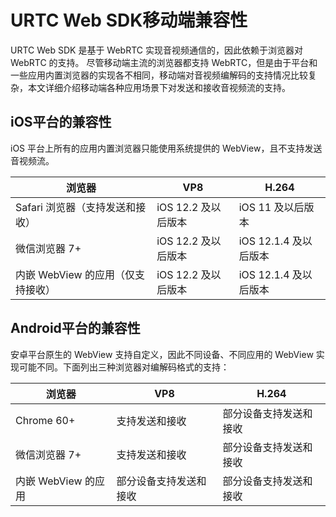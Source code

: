 # URTC Web SDK移动端兼容性

URTC Web SDK 是基于 WebRTC 实现音视频通信的，因此依赖于浏览器对 WebRTC 的支持。
尽管移动端主流的浏览器都支持 WebRTC，但是由于平台和一些应用内置浏览器的实现各不相同，移动端对音视频编解码的支持情况比较复杂，本文详细介绍移动端各种应用场景下对发送和接收音视频流的支持。

## iOS平台的兼容性

iOS 平台上所有的应用内置浏览器只能使用系统提供的 WebView，且不支持发送音视频流。    

|浏览器|VP8|H.264|
|-|-|-|
|Safari 浏览器（支持发送和接收）|iOS 12.2 及以后版本|iOS 11 及以后版本|
|微信浏览器 7+|iOS 12.2 及以后版本|iOS 12.1.4 及以后版本|
|内嵌 WebView 的应用（仅支持接收）	|iOS 12.2 及以后版本	|iOS 12.1.4 及以后版本|

## Android平台的兼容性

安卓平台原生的 WebView 支持自定义，因此不同设备、不同应用的 WebView 实现可能不同。下面列出三种浏览器对编解码格式的支持：

|浏览器|VP8|H.264|
|-|-|-|
|Chrome 60+ |支持发送和接收	|部分设备支持发送和接收|
|微信浏览器 7+|支持发送和接收|部分设备支持发送和接收|
|内嵌 WebView 的应用|部分设备支持发送和接收|部分设备支持发送和接收|




